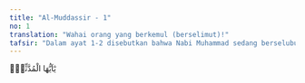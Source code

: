 ```yaml
---
title: "Al-Muddassir - 1"
no: 1
translation: "Wahai orang yang berkemul (berselimut)!"
tafsir: "Dalam ayat 1-2 disebutkan bahwa Nabi Muhammad sedang berselubung dengan selimut karena diliputi perasaan takut melihat rupa Malaikat Jibril, lalu turunlah wahyu yang memerintahkan agar segera bangun dan memperingatkan umat yang masih sesat itu supaya mereka mengenal jalan yang benar.\n\nPerkataan \"qum\" (bangunlah) menunjukkan bahwa seorang rasul harus rajin, ulet, dan tidak mengenal putus asa karena ejekan orang yang tidak senang menerima seruannya. Rasul tidak boleh malas dan berpangku tangan. Semenjak ayat ini turun, Nabi Muhammad tidak pernah berhenti melaksanakan tugas dakwah. Sepanjang hidupnya diisi dengan berbagai macam kegiatan yang berguna bagi kepentingan umat dan penyiaran agama Islam.\n\nPeringatan-peringatan yang beliau sampaikan kepada penduduk Mekah yang masih musyrik pada waktu itu, berupa kedahsyatan siksaan Allah di hari Kiamat kelak. Untuk menyelamatkan diri dari azab tersebut, manusia hendaknya mengenal Allah dan patuh mengikuti perintah Rasul saw."
---
```


يٰٓاَيُّهَا الْمُدَّثِّرُۙ
